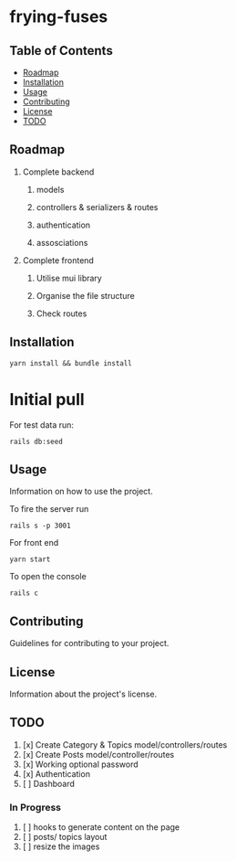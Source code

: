 # frying-fuses

## Table of Contents

- [Roadmap](#roadmap)
- [Installation](#installation)
- [Usage](#usage)
- [Contributing](#contributing)
- [License](#license)
- [TODO](#todo)

## Roadmap

1. Complete backend

   1. models

   2. controllers & serializers & routes

   3. authentication

   4. assosciations

2. Complete frontend

   1. Utilise mui library

   2. Organise the file structure 

   3. Check routes

## Installation

```
yarn install && bundle install
```

# Initial pull

For test data run:

```
rails db:seed
```

## Usage

Information on how to use the project.

To fire the server run

```
rails s -p 3001
```

For front end

```
yarn start
```

To open the console

```
rails c
```

## Contributing

Guidelines for contributing to your project.

## License

Information about the project's license.

## TODO

1. [x] Create Category & Topics model/controllers/routes
2. [x] Create Posts model/controller/routes
3. [x] Working optional password
4. [x] Authentication
5. [ ] Dashboard

### In Progress

1. [ ] hooks to generate content on the page
2. [ ] posts/ topics layout
3. [ ] resize the images
